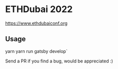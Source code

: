 # ETHDubai 2022

https://www.ethdubaiconf.org

## Usage

yarn
yarn run gatsby develop`

Send a PR if you find a bug, would be appreciated :)
